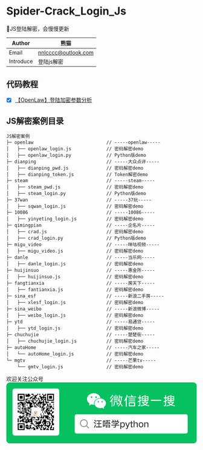 # Spider-Crack_Login_Js
🎯JS登陆解密，会慢慢更新

| Author  | 熊猫 |
| --- | --- |
| Email | nnlcccc@outlook.com |
| Introduce | 登陆js解密 |

## 代码教程

- [x] [【OpenLaw】登陆加密参数分析](https://mp.weixin.qq.com/s/J7HPTACLbIvjvGierXuhhA)


## JS解密案例目录
```
JS解密案例
├─ openlaw                           // -----openlaw-----
│   ├── openlaw_login.js             // 密码解密demo
│   ├── openlaw_login.py             // Python版demo
├─ dianping                          // -----大众点评-----
│   ├── dianping_pwd.js              // 密码解密demo
│   ├── dianping_token.js            // Token解密demo
├─ steam                             // -----steam-----
│   ├── steam_pwd.js                 // 密码解密demo
│   ├── steam_login.py               // Python版demo
├─ 37wan                             // -----37玩-----
│   ├── sqwan_login.js               // 密码解密demo
├─ 10086                             // -----10086-----
│   ├── yinyeting_login.js           // 密码解密demo
├─ qimingpian                        // -----企名片-----
│   ├── crad.js                      // 密码解密demo
│   ├── crad_login.py                // Python版demo
├─ migu_video                        // -----咪咕视频-----
│   ├── migu_video.js                // 密码解密demo
├─ danle                             // -----当乐网-----
│   ├── danle_login.js               // 密码解密demo
├─ huijinsuo                         // -----惠金所-----
│   ├── huijinsuo.js                 // 密码解密demo
├─ fangtianxia                       // -----房天下-----
│   ├── fantianxia.js                // 密码解密demo
├─ sina_esf                          // -----新浪二手房-----
│   ├── xlesf_login.js               // 密码解密demo
├─ sina_weibo                        // -----新浪微博-----
│   ├── weibo_login.js               // 密码解密demo
├─ ytd                               // -----易通贷-----
│   ├── ytd_login.js                 // 密码解密demo
├─ chuchujie                         // -----楚楚街-----
│   ├── chuchujie_login.js           // 密码解密demo
├─ autoHome                          // -----汽车之家-----
│   └── autoHome_login.js            // 密码解密demo
└─ mgtv                              // -----芒果tv-----
    └── gmtv_login.js                // 密码解密demo
```

欢迎关注公众号
![Image text](https://raw.githubusercontent.com/Bindian9710/Img/master/wecath_Official/Wechat_Code_subsize.png)